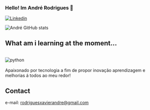### Hello! Im André Rodrigues 👋

[![Linkedin](https://img.shields.io/badge/LinkedIn-0077B5?style=for-the-badge&logo=linkedin&logoColor=white)](https://www.linkedin.com/in/andré-rodrigues-xavier/)

![André GitHub stats](https://github-readme-stats.vercel.app/api?username=dexavi&show_icons=true&theme=dark)

## What am i learning at the moment...

<div style="display: inline_block"><br/>
<img align="center" alt="python" src="https://img.shields.io/badge/Python-3776AB?style=for-the-badge&logo=python&logoColor=white" />

</div><br/>
Apaixonado por tecnologia a fim de propor inovação aprendizagem e melhorias á todos ao meu redor!

## Contact
e-mail: rodriguesxavierandre@gmail.com
